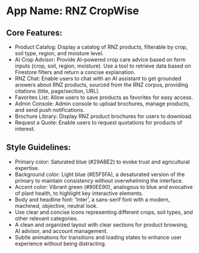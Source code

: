 # **App Name**: RNZ CropWise

## Core Features:

- Product Catalog: Display a catalog of RNZ products, filterable by crop, soil type, region, and moisture level.
- AI Crop Advisor: Provide AI-powered crop care advice based on form inputs (crop, soil, region, moisture). Use a tool to retrieve data based on Firestore filters and return a concise explanation.
- RNZ Chat: Enable users to chat with an AI assistant to get grounded answers about RNZ products, sourced from the RNZ corpus, providing citations (title, page/section, URL).
- Favorites List: Allow users to save products as favorites for easy access.
- Admin Console: Admin console to upload brochures, manage products, and send push notifications.
- Brochure Library: Display RNZ product brochures for users to download.
- Request a Quote: Enable users to request quotations for products of interest.

## Style Guidelines:

- Primary color: Saturated blue (#29ABE2) to evoke trust and agricultural expertise.
- Background color: Light blue (#E5F5FA), a desaturated version of the primary to maintain consistency without overwhelming the interface.
- Accent color: Vibrant green (#90EE90), analogous to blue and evocative of plant health, to highlight key interactive elements.
- Body and headline font: 'Inter', a sans-serif font with a modern, machined, objective, neutral look. 
- Use clear and concise icons representing different crops, soil types, and other relevant categories.
- A clean and organized layout with clear sections for product browsing, AI advisor, and account management.
- Subtle animations for transitions and loading states to enhance user experience without being distracting.